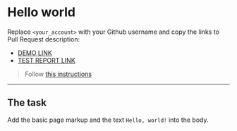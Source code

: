 # Hello world
Replace `<your_account>` with your Github username and copy the links to Pull Request description:
- [DEMO LINK](https://vladyslav-brynzia.github.io/layout_hello-world/)
- [TEST REPORT LINK](https://vladyslav-brynzia.github.io/layout_hello-world/report/html_report/)

> Follow [this instructions](https://mate-academy.github.io/layout_task-guideline/#how-to-solve-the-layout-tasks-on-github)
___

## The task
Add the basic page markup and the text `Hello, world!` into the body.
